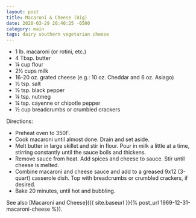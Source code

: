 ```yaml
---
layout: post
title: Macaroni & Cheese (Big)
date: 2020-03-29 20:40:25 -0500
category: main
tags: dairy southern vegetarian cheese
---
```


 * 1 lb. macaroni (or rotini, etc.)
 * 4 Tbsp. butter
 * ¼ cup flour
 * 2½ cups milk
 * 16-20 oz. grated cheese (e.g.: 10 oz. Cheddar and 6 oz. Asiago)
 * ½ tsp. salt
 * ½ tsp. black pepper
 * ¼ tsp. nutmeg
 * ¼ tsp. cayenne or chipotle pepper
 * ½ cup breadcrumbs or crumbled crackers

Directions:  

 * Preheat oven to 350F.
 * Cook macaroni until almost done. Drain and set aside.
 * Melt butter in large skillet and stir in flour. Pour in milk a little at a time, stirring constantly until the sauce boils and thickens.
 * Remove sauce from heat. Add spices and cheese to sauce. Stir until cheese is melted.
 * Combine macaroni and cheese sauce and add to a greased 9x12 (3-quart) casserole dish. Top with breadcrumbs or crumbled crackers, if desired.
 * Bake 20 minutes, until hot and bubbling.

See also [Macaroni and Cheese]({{ site.baseurl }}{% post_url 1969-12-31-macaroni-cheese %}).
